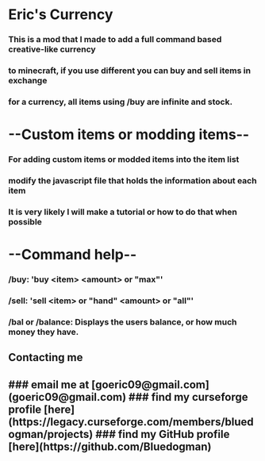**<h1> Eric's Currency</h1>**

### This is a mod that I made to add a full command based creative-like currency
### to minecraft, if you use different you can buy and sell items in exchange
### for a currency, all items using /buy are infinite and stock.

# --Custom items or modding items--
### For adding custom items or modded items into the item list
### modify the javascript file that holds the information about each item
### It is very likely I will make a tutorial or how to do that when possible

# **--Command help--**
### /buy: 'buy \<item> \<amount> or "max"'
### /sell: 'sell \<item> or "hand" \<amount> or "all"'
### /bal or /balance: Displays the users balance, or how much money they have.

<h2>Contacting me<h2>
### email me at [goeric09@gmail.com](goeric09@gmail.com)
### find my curseforge profile [here](https://legacy.curseforge.com/members/bluedogman/projects)
### find my GitHub profile [here](https://github.com/Bluedogman)